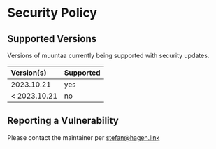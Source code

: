 # Security Policy

## Supported Versions

Versions of muuntaa currently being supported with security updates.

| Version(s)   | Supported |
|:-------------|:----------|
| 2023.10.21   | yes       |
| < 2023.10.21 | no        |

## Reporting a Vulnerability

Please contact the maintainer per stefan@hagen.link
